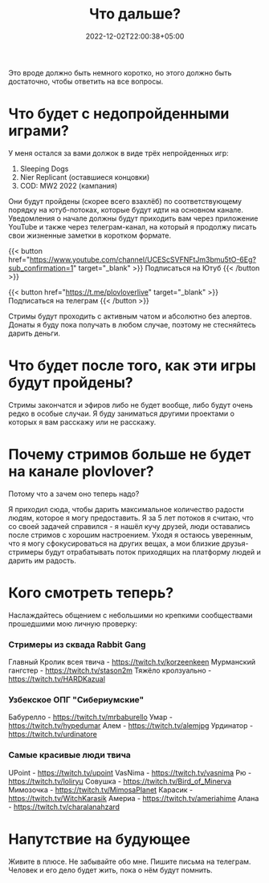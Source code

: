 ﻿---
title: "Что дальше?"
date: 2022-12-02T22:00:38+05:00
draft: false
---

Это вроде должно быть немного коротко, но этого должно быть достаточно, чтобы ответить на все вопросы.

# Что будет с недопройденными играми?

У меня остался за вами должок в виде трёх непройденных игр:

1. Sleeping Dogs
2. Nier Replicant (оставшиеся концовки)
3. COD: MW2 2022 (кампания)

Они будут пройдены (скорее всего взахлёб) по соответствующему порядку на ютуб-потоках, которые будут идти на основном канале. Уведомления о начале должны будут приходить вам через приложение YouTube и также через телеграм-канал, на который я продолжу писать свои жизненные заметки в коротком формате.

{{< button href="https://www.youtube.com/channel/UCEScSVFNFtJm3bmu5tO-6Eg?sub_confirmation=1" target="_blank" >}}
Подписаться на Ютуб
{{< /button >}}

{{< button href="https://t.me/plovloverlive" target="_blank" >}}
Подписаться на телеграм
{{< /button >}}

Стримы будут проходить с активным чатом и абсолютно без алертов. Донаты я буду пока получать в любом случае, поэтому не стесняйтесь дарить деньги.

# Что будет после того, как эти игры будут пройдены?

Стримы закончатся и эфиров либо не будет вообще, либо будут очень редко в особые случаи. Я буду заниматься другими проектами о которых я вам расскажу или не расскажу.

# Почему стримов больше не будет на канале plovlover?

Потому что а зачем оно теперь надо? 

Я приходил сюда, чтобы дарить максимальное количество радости людям, которое я могу предоставить. Я за 5 лет потоков я считаю, что со своей задачей справился - я нашёл кучу друзей, люди оставались после стримов с хорошим настроением. Уходя я остаюсь уверенным, что я могу сфокусироваться на других вещах, а мои близкие друзья-стримеры будут отрабатывать поток приходящих на платформу людей и дарить им радость.

# Кого смотреть теперь?

Наслаждайтесь общением с небольшими но крепкими сообществами прошедшими мою личную проверку:

### Стримеры из сквада Rabbit Gang

Главный Кролик всея твича - https://twitch.tv/korzeenkeen
Мурманский гангстер - https://twitch.tv/stason2m
Тяжёло кролзуально - https://twitch.tv/HARDKazual

### Узбекское ОПГ "Сибериумские"

Бабурелло - https://twitch.tv/mrbaburello
Умар - https://twitch.tv/hypedumar
Алем - https://twitch.tv/alemjpg
Урдинатор - https://twitch.tv/urdinatore

### Самые красивые люди твича

UPoint - https://twitch.tv/upoint
VasNima - https://twitch.tv/vasnima
Рю - https://twitch.tv/loliryu
Совушка - https://twitch.tv/Bird_of_Minerva
Мимозочка - https://twitch.tv/MimosaPlanet
Карасик - https://twitch.tv/WitchKarasik
Америа - https://twitch.tv/ameriahime
Алана - https://twitch.tv/charalanahzard

# Напутствие на будующее

Живите в плюсе. Не забывайте обо мне. Пишите письма на телеграм. Человек и его дело будет жить, пока о нём будут помнить.
